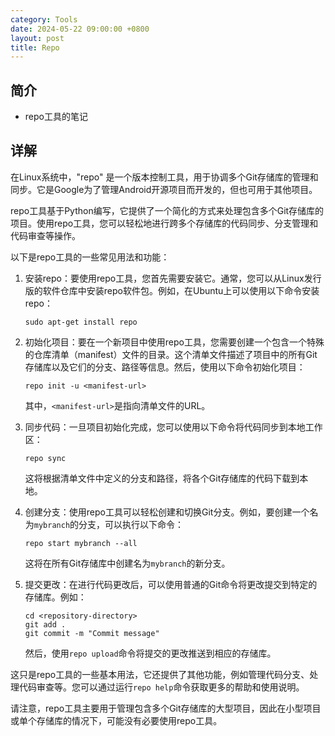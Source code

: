 ```yaml
---
category: Tools
date: 2024-05-22 09:00:00 +0800
layout: post
title: Repo
---
```

## 简介

+ repo工具的笔记

## 详解

在Linux系统中，"repo" 是一个版本控制工具，用于协调多个Git存储库的管理和同步。它是Google为了管理Android开源项目而开发的，但也可用于其他项目。

repo工具基于Python编写，它提供了一个简化的方式来处理包含多个Git存储库的项目。使用repo工具，您可以轻松地进行跨多个存储库的代码同步、分支管理和代码审查等操作。

以下是repo工具的一些常见用法和功能：

1. 安装repo：要使用repo工具，您首先需要安装它。通常，您可以从Linux发行版的软件仓库中安装repo软件包。例如，在Ubuntu上可以使用以下命令安装repo：

   ```
   sudo apt-get install repo
   ```

2. 初始化项目：要在一个新项目中使用repo工具，您需要创建一个包含一个特殊的仓库清单（manifest）文件的目录。这个清单文件描述了项目中的所有Git存储库以及它们的分支、路径等信息。然后，使用以下命令初始化项目：

   ```
   repo init -u <manifest-url>
   ```

   其中，`<manifest-url>`是指向清单文件的URL。

3. 同步代码：一旦项目初始化完成，您可以使用以下命令将代码同步到本地工作区：

   ```
   repo sync
   ```

   这将根据清单文件中定义的分支和路径，将各个Git存储库的代码下载到本地。

4. 创建分支：使用repo工具可以轻松创建和切换Git分支。例如，要创建一个名为`mybranch`的分支，可以执行以下命令：

   ```
   repo start mybranch --all
   ```

   这将在所有Git存储库中创建名为`mybranch`的新分支。

5. 提交更改：在进行代码更改后，可以使用普通的Git命令将更改提交到特定的存储库。例如：

   ```
   cd <repository-directory>
   git add .
   git commit -m "Commit message"
   ```

   然后，使用`repo upload`命令将提交的更改推送到相应的存储库。

这只是repo工具的一些基本用法，它还提供了其他功能，例如管理代码分支、处理代码审查等。您可以通过运行`repo help`命令获取更多的帮助和使用说明。

请注意，repo工具主要用于管理包含多个Git存储库的大型项目，因此在小型项目或单个存储库的情况下，可能没有必要使用repo工具。